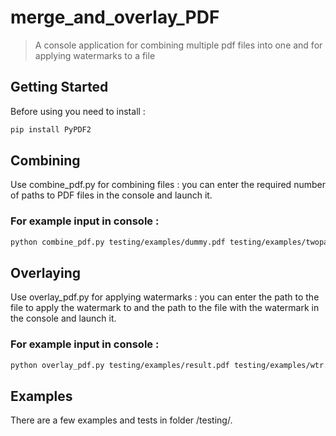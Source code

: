 # merge_and_overlay_PDF
> A console  application for combining multiple pdf files into one and for applying watermarks to a file

## Getting Started
Before using you need to install :

```sh
pip install PyPDF2
```

## Combining

Use combine_pdf.py for combining files : you can enter the required number of paths to PDF files in the console and launch it.

### For example input in console : 

```sh
python combine_pdf.py testing/examples/dummy.pdf testing/examples/twopage.pdf testing/examples/wtr.pdf
```

## Overlaying

Use overlay_pdf.py for applying watermarks : you can enter the path to the file to apply the watermark to and the path to the file with the watermark in the console and launch it.

### For example input in console : 

```sh
python overlay_pdf.py testing/examples/result.pdf testing/examples/wtr.pdf 
```
## Examples
There are a few examples and tests in folder /testing/.
